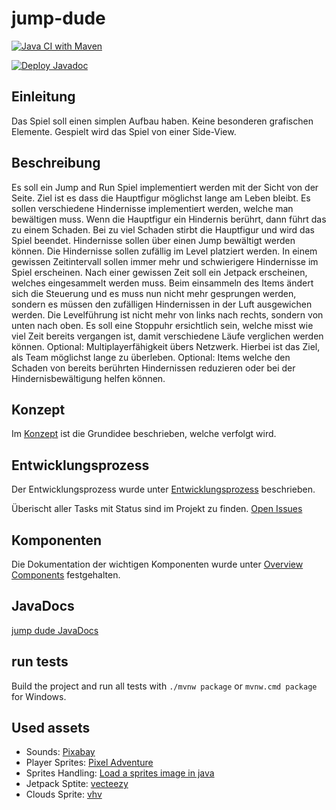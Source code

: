 # jump-dude

[![Java CI with Maven](https://github.com/teko-L-TIN-22-Di-a/jump-dude/actions/workflows/build.yml/badge.svg?branch=main)](https://github.com/teko-L-TIN-22-Di-a/jump-dude/actions/workflows/build.yml)

[![Deploy Javadoc](https://github.com/teko-L-TIN-22-Di-a/jump-dude/actions/workflows/publish-javadocs.yml/badge.svg)](https://github.com/teko-L-TIN-22-Di-a/jump-dude/actions/workflows/publish-javadocs.yml)

## Einleitung

Das Spiel soll einen simplen Aufbau haben. Keine besonderen grafischen Elemente. Gespielt wird das Spiel von einer Side-View.

## Beschreibung

Es soll ein Jump and Run Spiel implementiert werden mit der Sicht von der Seite. Ziel ist es dass die Hauptfigur möglichst lange am Leben bleibt.
Es sollen verschiedene Hindernisse implementiert werden, welche man bewältigen muss. Wenn die Hauptfigur ein Hindernis berührt, dann führt das zu einem Schaden. Bei zu viel Schaden stirbt die Hauptfigur und wird das Spiel beendet. Hindernisse sollen über einen Jump bewältigt werden können. Die Hindernisse sollen zufällig im Level platziert werden. In einem gewissen Zeitintervall sollen immer mehr und schwierigere Hindernisse im Spiel erscheinen.
Nach einer gewissen Zeit soll ein Jetpack erscheinen, welches eingesammelt werden muss. Beim einsammeln des Items ändert sich die Steuerung und es muss nun nicht mehr gesprungen werden, sondern es müssen den zufälligen Hindernissen in der Luft ausgewichen werden. Die Levelführung ist nicht mehr von links nach rechts, sondern von unten nach oben.
Es soll eine Stoppuhr ersichtlich sein, welche misst wie viel Zeit bereits vergangen ist, damit verschiedene Läufe verglichen werden können.
Optional: Multiplayerfähigkeit übers Netzwerk. Hierbei ist das Ziel, als Team möglichst lange zu überleben.
Optional: Items welche den Schaden von bereits berührten Hindernissen reduzieren oder bei der Hindernisbewältigung helfen können.

## Konzept

Im [Konzept](./docs/concept.md) ist die Grundidee beschrieben, welche verfolgt wird.

## Entwicklungsprozess

Der Entwicklungsprozess wurde unter [Entwicklungsprozess](./docs/markdown/development-process.md) beschrieben.

Überischt aller Tasks mit Status sind im Projekt zu finden. [Open Issues](https://github.com/orgs/teko-L-TIN-22-Di-a/projects/6)

## Komponenten

Die Dokumentation der wichtigen Komponenten wurde unter [Overview Components](./docs/components/overview-components.md) festgehalten.

## JavaDocs

[jump dude JavaDocs](https://teko-l-tin-22-di-a.github.io/jump-dude/)

## run tests

Build the project and run all tests with `./mvnw package` or `mvnw.cmd package` for Windows.

## Used assets

* Sounds: [Pixabay](https://pixabay.com/sound-effects/search/)
* Player Sprites: [Pixel Adventure](https://pixelfrog-assets.itch.io/pixel-adventure-1)
* Sprites Handling: [Load a sprites image in java](https://stackoverflow.com/questions/35472233/load-a-sprites-image-in-java)
* Jetpack Sptite: [vecteezy](https://www.vecteezy.com/vector-art/21660057-jetpack-in-pixel-art-style)
* Clouds Sprite: [vhv](https://www.vhv.rs/download/hxxbTxw_pixel-art-clouds-png-picture-transparent-png/)
